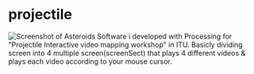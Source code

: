 # projectile
![Screenshot of Asteroids](IMG/projectile.jpeg)
Software i developed with Processing for "Projectile Interactive video mapping workshop" in ITU. 
Basicly dividing screen into 4 multiple screen(screenSect) that plays 4 different videos & plays each video according to your mouse cursor.
